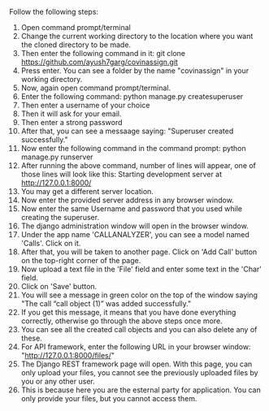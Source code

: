 Follow the following steps:

1. Open command prompt/terminal
2. Change the current working directory to the location where you want the cloned directory to be made.
3. Then enter the following command in it:
    git clone https://github.com/ayush7garg/covinassign.git
4. Press enter.
   You can see a folder by the name "covinassign" in your working directory.
5. Now, again open command prompt/terminal.
6. Enter the following command:
    python manage.py createsuperuser
7. Then enter a username of your choice
8. Then it will ask for your email.
9. Then enter a strong password
10. After that, you can see a messaage saying: "Superuser created successfully."
11. Now enter the following command in the command prompt:
    python manage.py runserver
12. After running the above command, number of lines will appear, one of those lines will look like this:
    Starting development server at http://127.0.0.1:8000/
13. You may get a different server location.
14. Now enter the provided server address in any browser window.
15. Now enter the same Username and password that you used while creating the superuser.
16. The django administration window will open in the browser window.
17. Under the app name 'CALLANALYZER', you can see a model named 'Calls'. Click on it.
18. After that, you will be taken to another page. Click on 'Add Call' button on the top-right corner of the page.
19. Now upload a text file in the 'File' field and enter some text in the 'Char' field.
20. Click on 'Save' button.
21. You will see a message in green color on the top of the window saying "The call “call object (1)” was added successfully."
22. If you get this message, it means that you have done everything correctly, otherwise go through the above steps once more.
23. You can see all the created call objects and you can also delete any of these.
24. For API framework, enter the following URL in your browser window:
    "http://127.0.0.1:8000/files/"
25. The Django REST framework page will open. With this page, you can only upload your files, you cannot see the previously uploaded files by you or any other user.
26. This is because here you are the esternal party for application. You can only provide your files, but you cannot access them.
